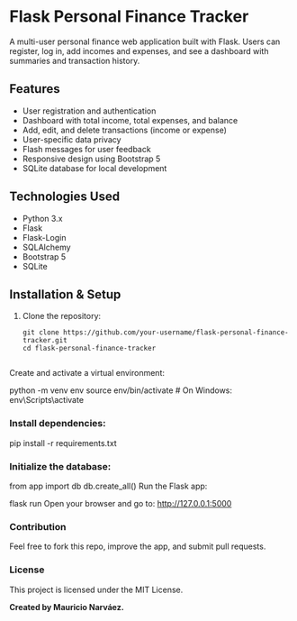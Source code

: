 # Flask Personal Finance Tracker

A multi-user personal finance web application built with Flask. Users can register, log in, add incomes and expenses, and see a dashboard with summaries and transaction history.

## Features

- User registration and authentication
- Dashboard with total income, total expenses, and balance
- Add, edit, and delete transactions (income or expense)
- User-specific data privacy
- Flash messages for user feedback
- Responsive design using Bootstrap 5
- SQLite database for local development

## Technologies Used

- Python 3.x
- Flask
- Flask-Login
- SQLAlchemy
- Bootstrap 5
- SQLite

## Installation & Setup

1. Clone the repository:
   ```
   git clone https://github.com/your-username/flask-personal-finance-tracker.git
   cd flask-personal-finance-tracker


Create and activate a virtual environment:

python -m venv env
source env/bin/activate   # On Windows: env\Scripts\activate

### Install dependencies:


pip install -r requirements.txt

### Initialize the database:

from app import db
db.create_all()
Run the Flask app:


flask run
Open your browser and go to: http://127.0.0.1:5000

### Contribution
Feel free to fork this repo, improve the app, and submit pull requests.

### License
This project is licensed under the MIT License.

**Created by Mauricio Narváez.**
